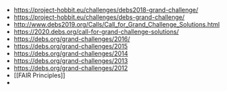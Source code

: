 - https://project-hobbit.eu/challenges/debs2018-grand-challenge/
- https://project-hobbit.eu/challenges/debs-grand-challenge/
- http://www.debs2019.org/Calls/Call_for_Grand_Challenge_Solutions.html
- https://2020.debs.org/call-for-grand-challenge-solutions/
- https://debs.org/grand-challenges/2016/
- https://debs.org/grand-challenges/2015
- https://debs.org/grand-challenges/2014
- https://debs.org/grand-challenges/2013
- https://debs.org/grand-challenges/2012
- [[FAIR Principles]]
- 
